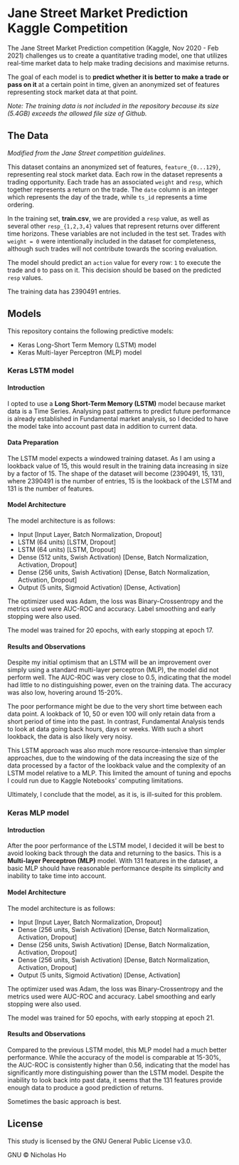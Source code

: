# Jane Street Market Prediction Kaggle Competition

The Jane Street Market Prediction competition (Kaggle, Nov 2020 - Feb 2021) challenges us to create a quantitative trading model, one that utilizes real-time market data to help make trading decisions and maximise returns.

The goal of each model is to **predict whether it is better to make a trade or pass on it** at a certain point in time, given an anonymized set of features representing stock market data at that point.

*Note: The training data is not included in the repository because its size (5.4GB) exceeds the allowed file size of Github.*

## The Data

*Modified from the Jane Street competition guidelines*.

This dataset contains an anonymized set of features, `feature_{0...129}`, representing real stock market data. Each row in the dataset represents a trading opportunity. Each trade has an associated `weight` and `resp`, which together represents a return on the trade. The `date` column is an integer which represents the day of the trade, while `ts_id` represents a time ordering.

In the training set, **train.csv**, we are provided a `resp` value, as well as several other `resp_{1,2,3,4}` values that represent returns over different time horizons. These variables are not included in the test set. Trades with `weight = 0` were intentionally included in the dataset for completeness, although such trades will not contribute towards the scoring evaluation.

The model should predict an `action` value for every row: `1` to execute the trade and `0` to pass on it. This decision should be based on the predicted `resp` values.

The training data has 2390491 entries.

## Models

This repository contains the following predictive models:

- Keras Long-Short Term Memory (LSTM) model
- Keras Multi-layer Perceptron (MLP) model

### Keras LSTM model

#### Introduction

I opted to use a **Long Short-Term Memory (LSTM)** model because market data is a Time Series. Analysing past patterns to predict future performance is already established in Fundamental market analysis, so I decided to have the model take into account past data in addition to current data.

#### Data Preparation

The LSTM model expects a windowed training dataset. As I am using a lookback value of 15, this would result in the training data increasing in size by a factor of 15. The shape of the dataset will become (2390491, 15, 131), where 2390491 is the number of entries, 15 is the lookback of the LSTM and 131 is the number of features.

#### Model Architecture

The model architecture is as follows:

- Input [Input Layer, Batch Normalization, Dropout]
- LSTM (64 units) [LSTM, Dropout]
- LSTM (64 units) [LSTM, Dropout]
- Dense (512 units, Swish Activation) [Dense, Batch Normalization, Activation, Dropout]
- Dense (256 units, Swish Activation) [Dense, Batch Normalization, Activation, Dropout]
- Output (5 units, Sigmoid Activation) [Dense, Activation]

The optimizer used was Adam, the loss was Binary-Crossentropy and the metrics used were AUC-ROC and accuracy. Label smoothing and early stopping were also used.

The model was trained for 20 epochs, with early stopping at epoch 17.

#### Results and Observations

Despite my initial optimism that an LSTM will be an improvement over simply using a standard multi-layer perceptron (MLP), the model did not perform well. The AUC-ROC was very close to 0.5, indicating that the model had little to no distinguishing power, even on the training data. The accuracy was also low, hovering around 15-20%.

The poor performance might be due to the very short time between each data point. A lookback of 10, 50 or even 100 will only retain data from a short period of time into the past. In contrast, Fundamental Analysis tends to look at data going back hours, days or weeks. With such a short lookback, the data is also likely very noisy.

This LSTM approach was also much more resource-intensive than simpler approaches, due to the windowing of the data increasing the size of the data processed by a factor of the lookback value and the complexity of an LSTM model relative to a MLP. This limited the amount of tuning and epochs I could run due to Kaggle Notebooks' computing limitations.

Ultimately, I conclude that the model, as it is, is ill-suited for this problem.

### Keras MLP model

#### Introduction

After the poor performance of the LSTM model, I decided it will be best to avoid looking back through the data and returning to the basics. This is a **Multi-layer Perceptron (MLP)** model. With 131 features in the dataset, a basic MLP should have reasonable performance despite its simplicity and inability to take time into account.

#### Model Architecture

The model architecture is as follows:

- Input [Input Layer, Batch Normalization, Dropout]
- Dense (256 units, Swish Activation) [Dense, Batch Normalization, Activation, Dropout]
- Dense (256 units, Swish Activation) [Dense, Batch Normalization, Activation, Dropout]
- Dense (256 units, Swish Activation) [Dense, Batch Normalization, Activation, Dropout]
- Output (5 units, Sigmoid Activation) [Dense, Activation]

The optimizer used was Adam, the loss was Binary-Crossentropy and the metrics used were AUC-ROC and accuracy. Label smoothing and early stopping were also used.

The model was trained for 50 epochs, with early stopping at epoch 21.

#### Results and Observations

Compared to the previous LSTM model, this MLP model had a much better performance. While the accuracy of the model is comparable at 15-30%, the AUC-ROC is consistently higher than 0.56, indicating that the model has significantly more distinguishing power than the LSTM model. Despite the inability to look back into past data, it seems that the 131 features provide enough data to produce a good prediction of returns.

Sometimes the basic approach is best.

## License

This study is licensed by the GNU General Public License v3.0.

GNU © Nicholas Ho